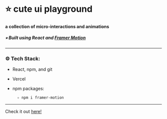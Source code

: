 # ⭐️ cute ui playground

#### a collection of micro-interactions and animations

##### ⭒ Built using React and <a href='https://www.framer.com/motion/'> Framer Motion </a>

---

<h3><b>⚙️ Tech Stack:</b></h3>

- React, npm, and git

- Vercel

- npm packages:

        ✧ npm i framer-motion

---

Check it out [here!](https://cute-ui-playground.vercel.app/)
